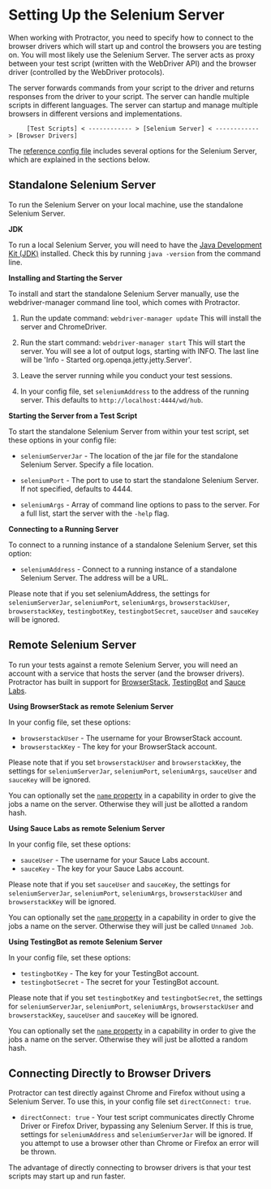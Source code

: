Setting Up the Selenium Server
==============================

When working with Protractor, you need to specify how to connect to the browser drivers which will start up and control the browsers you are testing on. You will most likely use the Selenium Server. The server acts as proxy between your test script (written with the WebDriver API) and the browser driver (controlled by the WebDriver protocols).

The server forwards commands from your script to the driver and returns responses from the driver to your script. The server can handle multiple scripts in different languages. The server can startup and manage multiple browsers in different versions and implementations.

         [Test Scripts] < ------------ > [Selenium Server] < ------------ > [Browser Drivers]

The [reference config file](/docs/referenceConf.js) includes several options for the Selenium Server, which are explained in the sections below.


Standalone Selenium Server
--------------------------

To run the Selenium Server on your local machine, use the standalone Selenium Server. 

**JDK**

To run a local Selenium Server, you will need to have the [Java Development Kit (JDK)](http://www.oracle.com/technetwork/java/javase/downloads/index.html) installed.  Check this by running `java -version` from the command line.


**Installing and Starting the Server**

To install and start the standalone Selenium Server manually, use the webdriver-manager command line tool, which comes with Protractor.

1. Run the update command:
    `webdriver-manager update`
     This will install the server and ChromeDriver.

2. Run the start command:
   `webdriver-manager start`
    This will start the server. You will see a lot of output logs, starting with INFO. The last 
    line will  be 'Info - Started org.openqa.jetty.jetty.Server'.

3. Leave the server running while you conduct your test sessions.

4. In your config file, set `seleniumAddress` to the address of the running server. This defaults to
   `http://localhost:4444/wd/hub`.


**Starting the Server from a Test Script**

To start the standalone Selenium Server from within your test script, set these options in your config file:

 - `seleniumServerJar` -  The location of the jar file for the standalone Selenium Server. Specify a file location.

 - `seleniumPort` - The port to use to start the standalone Selenium Server. If not specified, defaults to 4444.

 - `seleniumArgs` -  Array of command line options to pass to the server. For a full list, start the server with the `-help` flag.

**Connecting to a Running Server**

To connect to a running instance of a standalone Selenium Server, set this option:

 - `seleniumAddress` -  Connect to a running instance of a standalone Selenium Server. The address will be a URL.

Please note that if you set seleniumAddress, the settings for `seleniumServerJar`, `seleniumPort`, `seleniumArgs`, `browserstackUser`, `browserstackKey`, `testingbotKey`, `testingbotSecret`, `sauceUser` and `sauceKey` will be ignored.


Remote Selenium Server
----------------------

To run your tests against a remote Selenium Server, you will need an account with a service that hosts the server (and the browser drivers). Protractor has built in support for [BrowserStack](https://www.browserstack.com), [TestingBot](https://testingbot.com) and [Sauce Labs](http://www.saucelabs.com).

**Using BrowserStack as remote Selenium Server**

In your config file, set these options:
 - `browserstackUser` -  The username for your BrowserStack account.
 - `browserstackKey` -  The key for your BrowserStack account.

Please note that if you set `browserstackUser` and `browserstackKey`, the settings for `seleniumServerJar`, `seleniumPort`, `seleniumArgs`, `sauceUser` and `sauceKey` will be ignored.

You can optionally set the [`name` property](referenceConf.js#L121) in a capability in order to give the jobs a name on the server.  Otherwise they will just be allotted a random hash.

**Using Sauce Labs as remote Selenium Server**

In your config file, set these options:
 - `sauceUser` -  The username for your Sauce Labs account.
 - `sauceKey` -  The key for your Sauce Labs account.

Please note that if you set `sauceUser` and `sauceKey`, the settings for `seleniumServerJar`, `seleniumPort`, `seleniumArgs`, `browserstackUser` and `browserstackKey` will be ignored.

You can optionally set the [`name` property](referenceConf.js#L121) in a capability in order to give the jobs a name on the server.  Otherwise they will just be called `Unnamed Job`.

**Using TestingBot as remote Selenium Server**

In your config file, set these options:
 - `testingbotKey` -  The key for your TestingBot account.
 - `testingbotSecret` -  The secret for your TestingBot account.

Please note that if you set `testingbotKey` and `testingbotSecret`, the settings for `seleniumServerJar`, `seleniumPort`, `seleniumArgs`, `browserstackUser` and `browserstackKey`, `sauceUser` and `sauceKey` will be ignored.

You can optionally set the [`name` property](referenceConf.js#L121) in a capability in order to give the jobs a name on the server.  Otherwise they will just be allotted a random hash.


Connecting Directly to Browser Drivers
--------------------------------------

Protractor can test directly against Chrome and Firefox without using a Selenium Server. To use this, in your config file set `directConnect: true`.

 - `directConnect: true` -  Your test script communicates directly Chrome Driver or Firefox Driver, bypassing any Selenium Server. If this is true, settings for `seleniumAddress` and `seleniumServerJar` will be ignored. If you attempt to use a browser other than Chrome or Firefox an error will be thrown.

The advantage of directly connecting to browser drivers is that your test scripts may start up and run faster.
